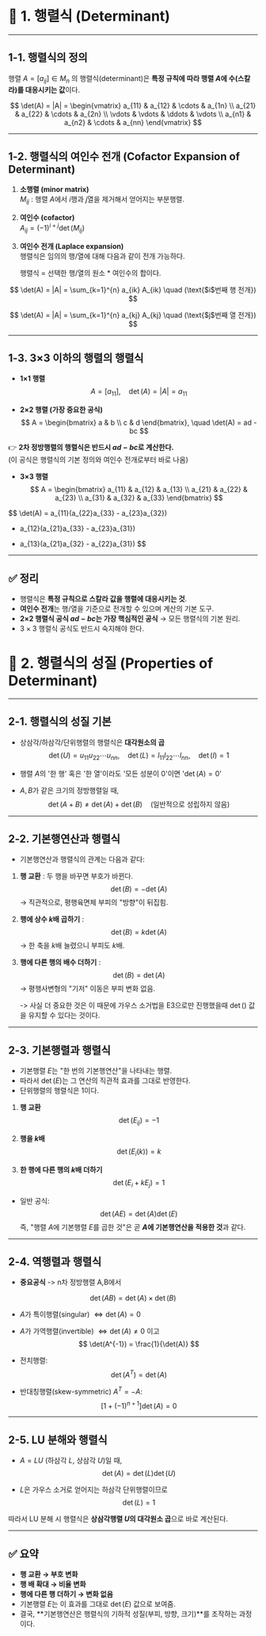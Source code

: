 # 📌 1. 행렬식 (Determinant)

---

## 1-1. 행렬식의 정의

행렬 $A = [a_{ij}] \in M_n$ 의 행렬식(determinant)은 **특정 규칙에 따라 행렬 $A$에 수(스칼라)를 대응시키는 값**이다.

$$
\det(A) = |A| =
\begin{vmatrix}
a_{11} & a_{12} & \cdots & a_{1n} \\
a_{21} & a_{22} & \cdots & a_{2n} \\
\vdots & \vdots & \ddots & \vdots \\
a_{n1} & a_{n2} & \cdots & a_{nn}
\end{vmatrix}
$$

---

## 1-2. 행렬식의 여인수 전개 (Cofactor Expansion of Determinant)

1. **소행렬 (minor matrix)**  
   $M_{ij}$ : 행렬 $A$에서 $i$행과 $j$열을 제거해서 얻어지는 부분행렬.

2. **여인수 (cofactor)**  
   $A_{ij} = (-1)^{i+j} \det(M_{ij})$

3. **여인수 전개 (Laplace expansion)**  
   행렬식은 임의의 행/열에 대해 다음과 같이 전개 가능하다.
   
   행렬식 = 선택한 행/열의 원소 * 여인수의 합이다.

$$
\det(A) = |A| = \sum_{k=1}^{n} a_{ik} A_{ik} \quad (\text{$i$번째 행 전개})
$$

$$
\det(A) = |A| = \sum_{k=1}^{n} a_{kj} A_{kj} \quad (\text{$j$번째 열 전개})
$$

---

## 1-3. 3×3 이하의 행렬의 행렬식

- **1×1 행렬**
$$
A = [a_{11}], \quad \det(A) = |A| = a_{11}
$$

- **2×2 행렬 (가장 중요한 공식)**  
$$
A =
\begin{bmatrix}
a & b \\
c & d
\end{bmatrix},
\quad
\det(A) = ad - bc
$$

👉 **2차 정방행렬의 행렬식은 반드시 $ad - bc$로 계산한다.**  
(이 공식은 행렬식의 기본 정의와 여인수 전개로부터 바로 나옴)

- **3×3 행렬**
$$
A =
\begin{bmatrix}
a_{11} & a_{12} & a_{13} \\
a_{21} & a_{22} & a_{23} \\
a_{31} & a_{32} & a_{33}
\end{bmatrix}
$$

$$
\det(A) = a_{11}(a_{22}a_{33} - a_{23}a_{32})
- a_{12}(a_{21}a_{33} - a_{23}a_{31})
+ a_{13}(a_{21}a_{32} - a_{22}a_{31})
$$

---

## ✅ 정리

- 행렬식은 **특정 규칙으로 스칼라 값을 행렬에 대응시키는 것**.  
- **여인수 전개**는 행/열을 기준으로 전개할 수 있으며 계산의 기본 도구.  
- **2×2 행렬식 공식 $ad-bc$는 가장 핵심적인 공식** → 모든 행렬식의 기본 원리.  
- $3\times 3$ 행렬식 공식도 반드시 숙지해야 한다.

# 📌 2. 행렬식의 성질 (Properties of Determinant)

---

## 2-1. 행렬식의 성질 기본

- 상삼각/하삼각/단위행렬의 행렬식은 **대각원소의 곱**
  $$
  \det(U) = u_{11}u_{22}\cdots u_{nn}, \quad 
  \det(L) = l_{11}l_{22}\cdots l_{nn}, \quad 
  \det(I) = 1
  $$

- 행렬 $A$의 '한 행' 혹은 '한 열'이라도 '모든 성분이 0'이면 '$\det(A)=0$'
- $A,B$가 같은 크기의 정방행렬일 때,  
  $$
  \det(A+B) \neq \det(A)+\det(B) \quad \text{(일반적으로 성립하지 않음)}
  $$

---

## 2-2. 기본행연산과 행렬식

- 기본행연산과 행렬식의 관계는 다음과 같다:

1. **행 교환** : 두 행을 바꾸면 부호가 바뀐다.  
   $$
   \det(B) = -\det(A)
   $$
   → 직관적으로, 평행육면체 부피의 "방향"이 뒤집힘.

2. **행에 상수 $k$배 곱하기** :  
   $$
   \det(B) = k \det(A)
   $$
   → 한 축을 $k$배 늘렸으니 부피도 $k$배.

3. **행에 다른 행의 배수 더하기** :  
   $$
   \det(B) = \det(A)
   $$
   → 평행사변형의 "기저" 이동은 부피 변화 없음.

   -> 사실 더 중요한 것은 이 때문에 가우스 소거법을 E3으로만 진행했을때 $\det()$ 값을 유지할 수 있다는 것이다. 

---

## 2-3. 기본행렬과 행렬식

- 기본행렬 $E$는 "한 번의 기본행연산"을 나타내는 행렬.  
- 따라서 $\det(E)$는 그 연산의 직관적 효과를 그대로 반영한다.
- 단위행렬의 행렬식은 1이다.

1. **행 교환**  
   $$
   \det(E_{ij}) = -1
   $$

2. **행을 $k$배**  
   $$
   \det(E_{i}(k)) = k
   $$

3. **한 행에 다른 행의 $k$배 더하기**  
   $$
   \det(E_{i}+kE_{j}) = 1
   $$

- 일반 공식:  
  $$
  \det(AE) = \det(A)\det(E)
  $$
  즉, "행렬 $A$에 기본행렬 $E$를 곱한 것"은 곧 **$A$에 기본행연산을 적용한 것**과 같다.

---

## 2-4. 역행렬과 행렬식

- **중요공식** -> n차 정방행렬 A,B에서 

$$
\det(AB) = \det(A)\times\det(B)
$$

- $A$가 특이행렬(singular) $\iff \det(A)=0$  
- $A$가 가역행렬(invertible) $\iff \det(A)\neq 0$ 이고  
  $$
  \det(A^{-1}) = \frac{1}{\det(A)}
  $$

- 전치행렬:  
  $$
  \det(A^T) = \det(A)
  $$

- 반대칭행렬(skew-symmetric) $A^T=-A$:  
  $$
  [1+(-1)^{n+1}]\det(A)=0
  $$

---

## 2-5. LU 분해와 행렬식

- $A=LU$ (하삼각 $L$, 상삼각 $U$)일 때,  
  $$
  \det(A)=\det(L)\det(U)
  $$

- $L$은 가우스 소거로 얻어지는 하삼각 단위행렬이므로  
  $$
  \det(L)=1
  $$

따라서 LU 분해 시 행렬식은 **상삼각행렬 $U$의 대각원소 곱**으로 바로 계산된다.

---

## ✅ 요약

- **행 교환 → 부호 변화**  
- **행 배 확대 → 비율 변화**  
- **행에 다른 행 더하기 → 변화 없음**  
- 기본행렬 $E$는 이 효과를 그대로 $\det(E)$ 값으로 보여줌.  
- 결국, **기본행연산은 행렬식의 기하적 성질(부피, 방향, 크기)**를 조작하는 과정이다.
